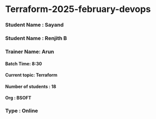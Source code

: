 # Terraform-2025-february-devops

### Student Name : Sayand 
### Student Name : Renjith B


### Trainer Name: Arun
#### Batch Time: 8:30
#### Current topic: Terraform
#### Number of students : 18
#### Org : BSOFT
### Type : Online
